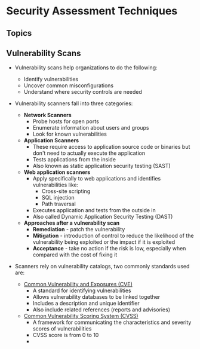# Security Assessment Techniques

## Topics



## Vulnerability Scans

- Vulnerability scans help organizations to do the following:
  - Identify vulnerabilities
  - Uncover common misconfigurations
  - Understand where security controls are needed
  
- Vulnerability scanners fall into three categories:
  - **Network Scanners**
    - Probe hosts for open ports
    - Enumerate information about users and groups
    - Look for known vulnerabilities
  - **Application Scanners**
    - These require access to application source code or binaries but don't need to actually execute the application
    - Tests applications from the inside
    - Also known as static application security testing (SAST)
  - **Web application scanners**
    - Apply specifically to web applications and identifies vulnerabilities like:
      - Cross-site scripting
      - SQL injection
      - Path traversal
    - Executes application and tests from the outside in
    - Also called Dynamic Application Security Testing (DAST)
  - **Approaches after a vulnerability scan**
    - **Remediation** - patch the vulnerability
    - **Mitigation** - introduction of control to reduce the likelihood of the vulnerability being exploited or the impact if it is exploited
    - **Acceptance** - take no action if the risk is low, especially when compared with the cost of fixing it

- Scanners rely on vulnerability catalogs, two commonly standards used are:
    - [Common Vulnerability and Exposures (CVE)](https://cve.mitre.org/)
      - A standard for identifying vulnerabilities
      - Allows vulnerability databases to be linked together
      - Includes a description and unique identifier
      - Also include related references (reports and advisories)
    - [Common Vulnerability Scoring System (CVSS)](https://nvd.nist.gov/vuln-metrics/cvss)
      - A framework for communicating the characteristics and severity scores of vulnerabilities
      - CVSS score is from 0 to 10
      - 